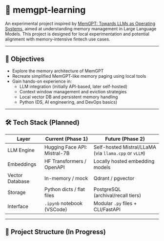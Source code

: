 # 🧠 memgpt-learning

An experimental project inspired by [MemGPT: Towards LLMs as Operating Systems](https://arxiv.org/abs/2310.08560), aimed at understanding memory management in Large Language Models. This project is designed for local experimentation and potential alignment with memory-intensive fintech use cases.

---

## 🎯 Objectives

- Explore the memory architecture of MemGPT
- Recreate simplified MemGPT-like memory paging using local tools
- Gain hands-on experience in:
  - LLM integration (initially API-based, later self-hosted)
  - Context window management and eviction strategies
  - Local vector DB and persistent memory handling
  - Python (DS, AI engineering, and DevOps basics)

---

## 🛠️ Tech Stack (Planned)

| Layer              | Current (Phase 1)                     | Future (Phase 2)                 |
|-------------------|----------------------------------------|----------------------------------|
| LLM Engine         | Hugging Face API: Mistral-7B          | Self-hosted Mistral/LLaMA (via `llama.cpp` or `vLLM`) |
| Embeddings         | HF Transformers / OpenAPI             | Locally hosted embedding models  |
| Vector Database    | In-memory / mock                      | Qdrant / pgvector                |
| Storage            | Python dicts / flat files             | PostgreSQL (archival/recall tiers) |
| Interface          | `.ipynb` notebook (VSCode)            | Modular `.py` files + CLI/FastAPI |

---

## 📁 Project Structure (In Progress)